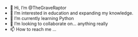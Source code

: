 - 👋 Hi, I’m @TheGraveRaptor
- 👀 I’m interested in education and expanding my knowledge.  
- 🌱 I’m currently learning Python
- 💞️ I’m looking to collaborate on... anything really
- 📫 How to reach me ...

<!---
TheGraveRaptor/TheGraveRaptor is a ✨ special ✨ repository because its `README.md` (this file) appears on your GitHub profile.
You can click the Preview link to take a look at your changes.
--->
